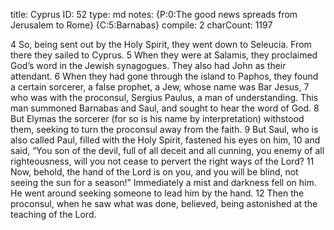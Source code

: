 title:          Cyprus
ID:             52
type:           md
notes:          {P:0:The good news spreads from Jerusalem to Rome}
                {C:5:Barnabas}
compile:        2
charCount:      1197


 4 So, being sent out by the Holy Spirit, they went down to Seleucia. From there they sailed to Cyprus. 5 When they were at Salamis, they proclaimed God’s word in the Jewish synagogues. They also had John as their attendant. 6 When they had gone through the island to Paphos, they found a certain sorcerer, a false prophet, a Jew, whose name was Bar Jesus, 7 who was with the proconsul, Sergius Paulus, a man of understanding. This man summoned Barnabas and Saul, and sought to hear the word of God. 8 But Elymas the sorcerer (for so is his name by interpretation) withstood them, seeking to turn the proconsul away from the faith. 9 But Saul, who is also called Paul, filled with the Holy Spirit, fastened his eyes on him, 10 and said, “You son of the devil, full of all deceit and all cunning, you enemy of all righteousness, will you not cease to pervert the right ways of the Lord? 11 Now, behold, the hand of the Lord is on you, and you will be blind, not seeing the sun for a season!”
Immediately a mist and darkness fell on him. He went around seeking someone to lead him by the hand. 12 Then the proconsul, when he saw what was done, believed, being astonished at the teaching of the Lord. 